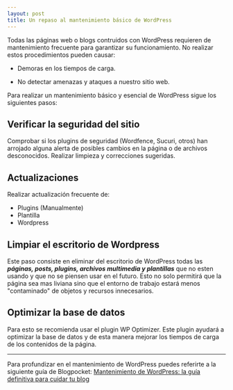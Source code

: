 ```yaml
---
layout: post
title: Un repaso al mantenimiento básico de WordPress
---
```


Todas las páginas web o blogs contruidos con WordPress requieren de mantenimiento frecuente para garantizar su funcionamiento. No realizar estos procedimientos pueden causar:

- Demoras en los tiempos de carga.

- No detectar amenazas y ataques a nuestro sitio web.

Para realizar un mantenimiento básico y esencial de WordPress sigue los siguientes pasos:

## Verificar la seguridad del sitio

Comprobar si los plugins de seguridad (Wordfence, Sucuri, otros) han arrojado alguna alerta de posibles cambios en la página o de archivos desconocidos. Realizar limpieza y correcciones sugeridas.

## Actualizaciones

Realizar actualización frecuente de:

- Plugins (Manualmente)
- Plantilla
- Wordpress

## Limpiar el escritorio de Wordpress

Este paso consiste en eliminar del escritorio de WordPress todas las ***páginas, posts, plugins, archivos multimedia y plantillas*** que no esten usando y que no se piensen usar en el futuro. Esto no solo permitirá que la página sea mas liviana sino que el entorno de trabajo estará menos "contaminado" de objetos y recursos innecesarios.

## Optimizar la base de datos

Para esto se recomienda usar el plugin WP Optimizer. Este plugin ayudará a optimizar la base de datos y de esta manera mejorar los tiempos de carga de los contenidos de la página.

---

Para profundizar en el mantenimiento de WordPress puedes referirte a la siguiente guía de Blogpocket: [Mantenimiento de WordPress: la guía definitiva para cuidar tu blog](https://www.blogpocket.com/2019/01/26/mantenimiento-de-wordpress/)